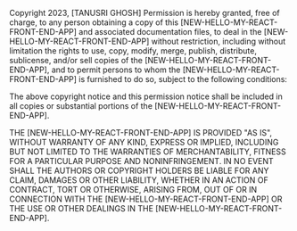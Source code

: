 Copyright 2023, [TANUSRI GHOSH] Permission is hereby granted, free of charge, to any person obtaining a copy of this [NEW-HELLO-MY-REACT-FRONT-END-APP] and associated documentation files, to deal in the [NEW-HELLO-MY-REACT-FRONT-END-APP] without restriction, including without limitation the rights to use, copy, modify, merge, publish, distribute, sublicense, and/or sell copies of the [NEW-HELLO-MY-REACT-FRONT-END-APP], and to permit persons to whom the [NEW-HELLO-MY-REACT-FRONT-END-APP] is furnished to do so, subject to the following conditions:

The above copyright notice and this permission notice shall be included in all copies or substantial portions of the [NEW-HELLO-MY-REACT-FRONT-END-APP].

THE [NEW-HELLO-MY-REACT-FRONT-END-APP] IS PROVIDED "AS IS", WITHOUT WARRANTY OF ANY KIND, EXPRESS OR IMPLIED, INCLUDING BUT NOT LIMITED TO THE WARRANTIES OF MERCHANTABILITY, FITNESS FOR A PARTICULAR PURPOSE AND NONINFRINGEMENT. IN NO EVENT SHALL THE AUTHORS OR COPYRIGHT HOLDERS BE LIABLE FOR ANY CLAIM, DAMAGES OR OTHER LIABILITY, WHETHER IN AN ACTION OF CONTRACT, TORT OR OTHERWISE, ARISING FROM, OUT OF OR IN CONNECTION WITH THE [NEW-HELLO-MY-REACT-FRONT-END-APP] OR THE USE OR OTHER DEALINGS IN THE [NEW-HELLO-MY-REACT-FRONT-END-APP].